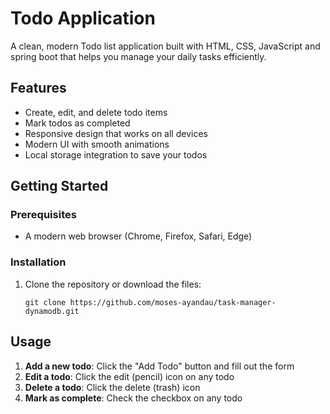 # Todo Application

A clean, modern Todo list application built with HTML, CSS, JavaScript and spring boot that helps you manage your daily tasks efficiently.

## Features

- Create, edit, and delete todo items
- Mark todos as completed
- Responsive design that works on all devices
- Modern UI with smooth animations
- Local storage integration to save your todos

## Getting Started

### Prerequisites

- A modern web browser (Chrome, Firefox, Safari, Edge)

### Installation

1. Clone the repository or download the files:
   ```
   git clone https://github.com/moses-ayandau/task-manager-dynamodb.git
   ```



## Usage

1. **Add a new todo**: Click the "Add Todo" button and fill out the form
2. **Edit a todo**: Click the edit (pencil) icon on any todo
3. **Delete a todo**: Click the delete (trash) icon
4. **Mark as complete**: Check the checkbox on any todo

